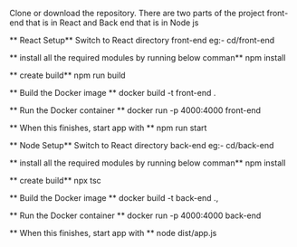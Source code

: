 Clone or download the repository. There are two parts of the project front-end that is in React and Back end that is in Node js 

** React Setup**
Switch to React directory front-end eg:- cd/front-end

** install all the required modules by running below comman**
npm install

** create build**
npm run build

** Build the Docker image **
docker build -t front-end .

** Run the Docker container  **
 docker run -p 4000:4000 front-end

** When this finishes, start app with **
npm run start


** Node Setup**
Switch to React directory back-end eg:- cd/back-end

** install all the required modules by running below comman**
npm install

** create build**
npx tsc

** Build the Docker image **
docker build -t back-end .,

** Run the Docker container  **
 docker run -p 4000:4000 back-end

** When this finishes, start app with **
node dist/app.js 
